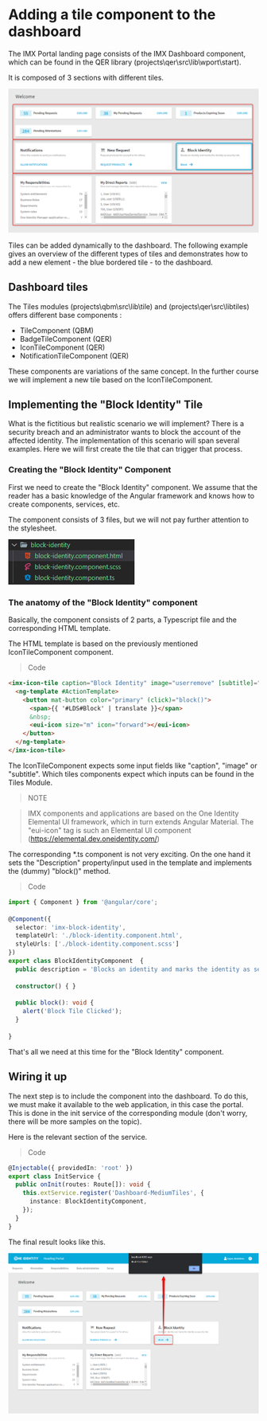 # Adding a tile component to the dashboard

The IMX Portal landing page consists of the IMX Dashboard component, which can be found in the QER library (projects\qer\src\lib\wport\start).

It is composed of 3 sections with different tiles.

![Dashboard](./images/1.png)


Tiles can be added dynamically to the dashboard. The following example gives an overview of the different types of tiles and demonstrates how to add a new element - the blue bordered tile - to the dashboard.


## Dashboard tiles

The Tiles modules (projects\qbm\src\lib\tile) and (projects\qer\src\libtiles) offers  different base components :

- TileComponent (QBM)
- BadgeTileComponent (QER)
- IconTileComponent (QER)
- NotificationTileComponent (QER)


These components are variations of the same concept. In the further course we will implement a new tile based on the IconTileComponent.


## Implementing the "Block Identity" Tile

What is the fictitious but realistic scenario we will implement?
There is a security breach and an administrator wants to block the account of the affected identity. The implementation of this scenario will span several examples. Here we will first create the tile that can trigger that process.

### Creating the "Block Identity" Component

First we need to create the "Block Identity" component. We assume that the reader has a basic knowledge of the Angular framework and knows how to create components, services, etc.

The component consists of 3 files, but we will not pay further attention to the stylesheet.

![Block Identity Component](./images/2.png)

### The anatomy of the "Block Identity" component

Basically, the component consists of 2 parts, a Typescript file and the corresponding HTML template.


The HTML template is based on the previously mentioned IconTileComponent component.

> Code

``` html
<imx-icon-tile caption="Block Identity" image="userremove" [subtitle]="description">
  <ng-template #ActionTemplate>
    <button mat-button color="primary" (click)="block()">
      <span>{{ '#LDS#Block' | translate }}</span>
      &nbsp;
      <eui-icon size="m" icon="forward"></eui-icon>
    </button>
  </ng-template>
</imx-icon-tile>
```

The IconTileComponent expects some input fields like "caption", "image" or "subtitle". Which tiles components expect which inputs can be found in the Tiles Module.

> NOTE

> IMX components and applications are based on the One Identity Elemental UI framework, which in turn extends Angular Material.  The "eui-icon" tag is such an Elemental UI component (https://elemental.dev.oneidentity.com/)

The corresponding *.ts component is not very exciting. On the one hand it sets the "Description" property/input used in the template and implements the (dummy) "block()" method.

> Code
``` ts
import { Component } from '@angular/core';

@Component({
  selector: 'imx-block-identity',
  templateUrl: './block-identity.component.html',
  styleUrls: ['./block-identity.component.scss']
})
export class BlockIdentityComponent  {
  public description = 'Blocks an identity and marks the identity as security risk.';

  constructor() { }

  public block(): void {
    alert('Block Tile Clicked');
  }

}
```

That's all we need at this time for the "Block Identity" component.

## Wiring it up
The next step is to include the component into the dashboard.
To do this, we must make it available to the web application, in this case the portal.
This is done in the init service of the corresponding module (don't worry, there will be more samples on the topic).

Here is the relevant section of the service.

> Code

``` ts
@Injectable({ providedIn: 'root' })
export class InitService {
  public onInit(routes: Route[]): void {
    this.extService.register('Dashboard-MediumTiles', {
      instance: BlockIdentityComponent,
    });
  }
}
```

The final result looks like this.


![block-identity.component.ts](./images/5.png)





